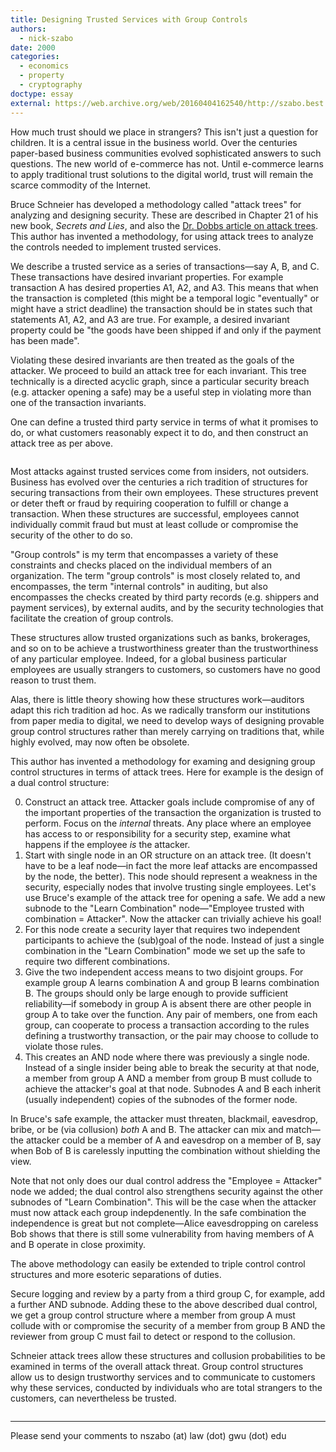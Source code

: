 ```yaml
---
title: Designing Trusted Services with Group Controls
authors:
  - nick-szabo
date: 2000
categories:
  - economics
  - property
  - cryptography
doctype: essay
external: https://web.archive.org/web/20160404162540/http://szabo.best.vwh.net/groupcontrols.html
---
```


How much trust should we place in strangers? This isn't just a question for children. It is a central issue in the business world. Over the centuries paper-based business communities evolved sophisticated answers to such questions. The new world of e-commerce has not. Until e-commerce learns to apply traditional trust solutions to the digital world, trust will remain the scarce commodity of the Internet.

Bruce Schneier has developed a methodology called "attack trees" for analyzing and designing security. These are described in Chapter 21 of his new book, _Secrets and Lies_, and also the [Dr. Dobbs article on attack trees](https://web.archive.org/web/20160404162540/http://www.counterpane.com/attacktrees-ddj-ft.html). This author has invented a methodology, for using attack trees to analyze the controls needed to implement trusted services.

We describe a trusted service as a series of transactions—say A, B, and C. These transactions have desired invariant properties. For example transaction A has desired properties A1, A2, and A3. This means that when the transaction is completed (this might be a temporal logic "eventually" or might have a strict deadline) the transaction should be in states such that statements A1, A2, and A3 are true. For example, a desired invariant property could be "the goods have been shipped if and only if the payment has been made".

Violating these desired invariants are then treated as the goals of the attacker. We proceed to build an attack tree for each invariant. This tree technically is a directed acyclic graph, since a particular security breach (e.g. attacker opening a safe) may be a useful step in violating more than one of the transaction invariants.

One can define a trusted third party service in terms of what it promises to do, or what customers reasonably expect it to do, and then construct an attack tree as per above.

<figure>
  <img src="/static/img/library/designing-trusted-services-with-group-controls/TrustedServiceAttackTree.gif" alt="" />
</figure>

Most attacks against trusted services come from insiders, not outsiders. Business has evolved over the centuries a rich tradition of structures for securing transactions from their own employees. These structures prevent or deter theft or fraud by requiring cooperation to fulfill or change a transaction. When these structures are successful, employees cannot individually commit fraud but must at least collude or compromise the security of the other to do so.

"Group controls" is my term that encompasses a variety of these constraints and checks placed on the individual members of an organization. The term "group controls" is most closely related to, and encompasses, the term "internal controls" in auditing, but also encompasses the checks created by third party records (e.g. shippers and payment services), by external audits, and by the security technologies that facilitate the creation of group controls.

These structures allow trusted organizations such as banks, brokerages, and so on to be achieve a trustworthiness greater than the trustworthiness of any particular employee. Indeed, for a global business particular employees are usually strangers to customers, so customers have no good reason to trust them.

Alas, there is little theory showing how these structures work—auditors adapt this rich tradition ad hoc. As we radically transform our institutions from paper media to digital, we need to develop ways of designing provable group control structures rather than merely carrying on traditions that, while highly evolved, may now often be obsolete.

This author has invented a methodology for examing and designing group control structures in terms of attack trees. Here for example is the design of a dual control structure:

<ol start="0">
  <li>Construct an attack tree. Attacker goals include compromise of any of the important properties of the transaction the organization is trusted to perform. Focus on the <em>internal</em> threats. Any place where an employee has access to or responsibility for a security step, examine what happens if the employee <em>is</em> the attacker.</li>

  <li>Start with single node in an OR structure on an attack tree. (It doesn't have to be a leaf node—in fact the more leaf attacks are encompassed by the node, the better). This node should represent a weakness in the security, especially nodes that involve trusting single employees. Let's use Bruce's example of the attack tree for opening a safe. We add a new subnode to the "Learn Combination" node—"Employee trusted with combination = Attacker". Now the attacker can trivially achieve his goal!</li>

  <li>For this node create a security layer that requires two independent participants to achieve the (sub)goal of the node. Instead of just a single combination in the "Learn Combination" mode we set up the safe to require two different combinations.</li>

  <li>Give the two independent access means to two disjoint groups. For example group A learns combination A and group B learns combination B. The groups should only be large enough to provide sufficient reliability—if somebody in group A is absent there are other people in group A to take over the function. Any pair of members, one from each group, can cooperate to process a transaction according to the rules defining a trustworthy transaction, or the pair may choose to collude to violate those rules.</li>

  <li>This creates an AND node where there was previously a single node. Instead of a single insider being able to break the security at that node, a member from group A AND a member from group B must collude to achieve the attacker's goal at that node. Subnodes A and B each inherit (usually independent) copies of the subnodes of the former node.</li>
</ol>

In Bruce's safe example, the attacker must threaten, blackmail, eavesdrop, bribe, or be (via collusion) _both_ A and B. The attacker can mix and match—the attacker could be a member of A and eavesdrop on a member of B, say when Bob of B is carelessly inputting the combination without shielding the view.

Note that not only does our dual control address the "Employee = Attacker" node we added; the dual control also strengthens security against the other subnodes of "Learn Combination". This will be the case when the attacker must now attack each group indepdenently. In the safe combination the independence is great but not complete—Alice eavesdropping on careless Bob shows that there is still some vulnerability from having members of A and B operate in close proximity.

The above methodology can easily be extended to triple control control structures and more esoteric separations of duties.

Secure logging and review by a party from a third group C, for example, add a further AND subnode. Adding these to the above described dual control, we get a group control structure where a member from group A must collude with or compromise the security of a member from group B AND the reviewer from group C must fail to detect or respond to the collusion.

Schneier attack trees allow these structures and collusion probabilities to be examined in terms of the overall attack threat. Group control structures allow us to design trustworthy services and to communicate to customers why these services, conducted by individuals who are total strangers to the customers, can nevertheless be trusted.

<figure>
  <img src="/static/img/library/designing-trusted-services-with-group-controls/AttackTreeDualControl.gif" alt="" />
</figure>

---

Please send your comments to nszabo (at) law (dot) gwu (dot) edu
